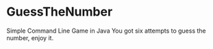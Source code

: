 # GuessTheNumber
Simple Command Line Game in Java
You got six attempts to guess the number, enjoy it.
